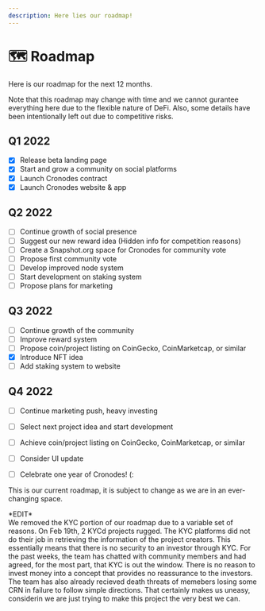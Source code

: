 ```yaml
---
description: Here lies our roadmap!
---
```


# 🗺 Roadmap

Here is our roadmap for the next 12 months.

Note that this roadmap may change with time and we cannot gurantee everything here due to the flexible nature of DeFi. Also, some details have been intentionally left out due to competitive risks.

## Q1 2022

* [x] Release beta landing page
* [x] Start and grow a community on social platforms
* [x] Launch Cronodes contract
* [x] Launch Cronodes website & app

## Q2 2022

* [ ] Continue growth of social presence
* [ ] Suggest our new reward idea (Hidden info for competition reasons)
* [ ] Create a Snapshot.org space for Cronodes for community vote
* [ ] Propose first community vote
* [ ] Develop improved node system
* [ ] Start development on staking system
* [ ] Propose plans for marketing

## Q3 2022

* [ ] Continue growth of the community
* [ ] Improve reward system
* [ ] Propose coin/project listing on CoinGecko, CoinMarketcap, or similar
* [x] Introduce NFT idea
* [ ] Add staking system to website

## Q4 2022

* [ ] Continue marketing push, heavy investing
* [ ] Select next project idea and start development
* [ ] Achieve coin/project listing on CoinGecko, CoinMarketcap, or similar
* [ ] Consider UI update
* [ ] Celebrate one year of Cronodes! (:



This is our current roadmap, it is subject to change as we are in an ever-changing space.

\*EDIT\*\
We removed the KYC portion of our roadmap due to a variable set of reasons. On Feb 19th, 2 KYCd projects rugged. The KYC platforms did not do their job in retrieving the information of the project creators. This essentially means that there is no security to an investor through KYC. For the past weeks, the team has chatted with community members and had agreed, for the most part, that KYC is out the window. There is no reason to invest money into a concept that provides no reassurance to the investors. The team has also already recieved death threats of memebers losing some CRN in failure to follow simple directions. That certainly makes us uneasy, considerin we are just trying to make this project the very best we can.
